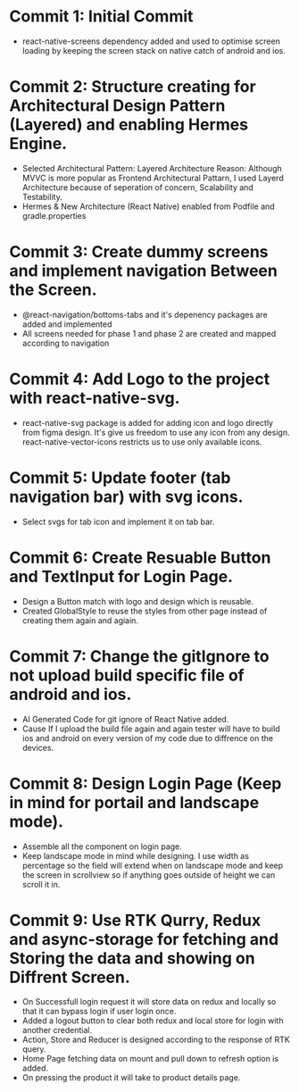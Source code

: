 # Commit 1: Initial Commit
* react-native-screens dependency added and used to optimise screen loading by keeping the screen stack on native catch of android and ios.

# Commit 2: Structure creating for Architectural Design Pattern (Layered) and enabling Hermes Engine.
* Selected Architectural Pattern: Layered Architecture 
Reason: Although MVVC is more popular as Frontend Architectural Pattarn, I used Layerd Architecture because of seperation of concern, Scalability and Testability.
* Hermes & New Architecture (React Native) enabled from Podfile and gradle.properties

# Commit 3: Create dummy screens and implement navigation Between the Screen.
* @react-navigation/bottoms-tabs and it's depenency packages are added and implemented
* All screens needed for phase 1 and phase 2 are created and mapped according to navigation

# Commit 4: Add Logo to the project with react-native-svg.
* react-native-svg package is added for adding icon and logo directly from figma design. It's give us freedom to use any icon from any design. react-native-vector-icons restricts us to use only available icons.

# Commit 5: Update footer (tab navigation bar) with svg icons.
* Select svgs for tab icon and implement it on tab bar.


# Commit 6: Create Resuable Button and TextInput for Login Page.
* Design a Button match with logo and design which is reusable.
* Created GlobalStyle to reuse the styles from other page instead of creating them again and agiain.

# Commit 7: Change the gitIgnore to not upload build specific file of android and ios.
* AI Generated Code for git ignore of React Native added.
* Cause If I upload the build file again and again tester will have to build ios and android on every version of my code due to diffrence on the devices.

# Commit 8: Design Login Page (Keep in mind for portail and landscape mode).
* Assemble all the component on login page.
* Keep landscape mode in mind while designing. I use width as percentage so the field will extend when on landscape mode and keep the screen in scrollview so if anything goes outside of height we can scroll it in.

# Commit 9: Use RTK Qurry, Redux and async-storage for fetching and Storing the data and showing on Diffrent Screen.
* On Successfull login request it will store data on redux and locally so that it can bypass login if user login once.
* Added a logout button to clear both redux and local store for login with another credential. 
* Action, Store and Reducer is designed according to the response of RTK query.
* Home Page fetching data on mount and pull down to refresh option is added. 
* On pressing the product it will take to product details page.
